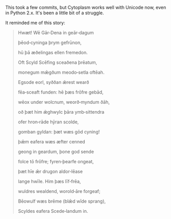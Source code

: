 <!-- metadata
title: Working With Unicode
date: 2011/12/18
tags: [meta, unicode, beowulf]
-->

This took a few commits, but Cytoplasm works well with Unicode now, even in Python 2.x. It's been a little bit of a struggle.

It reminded me of this story:

> Hwæt! Wē Gār‐Dena in geār‐dagum
> 
> þēod‐cyninga þrym gefrūnon,
> 
> hū þā æðelingas ellen fremedon.
> 
> Oft Scyld Scēfing sceaðena þrēatum,
> 
> monegum mǣgðum meodo‐setla oftēah.
> 
> Egsode eorl, syððan ǣrest wearð
> 
> fēa‐sceaft funden: hē þæs frōfre gebād,
> 
> wēox under wolcnum, weorð‐myndum ðāh,
> 
> oð þæt him ǣghwylc þāra ymb‐sittendra
> 
> ofer hron‐rāde hȳran scolde,
> 
> gomban gyldan: þæt wæs gōd cyning!
> 
> þǣm eafera wæs æfter cenned
> 
> geong in geardum, þone god sende
> 
> folce tō frōfre; fyren‐þearfe ongeat,
> 
> þæt hīe ǣr drugon aldor‐lēase
> 
> lange hwīle. Him þæs līf‐frēa,
> 
> wuldres wealdend, worold‐āre forgeaf;
> 
> Bēowulf wæs brēme (blǣd wīde sprang),
> 
> Scyldes eafera Scede‐landum in.
> 
